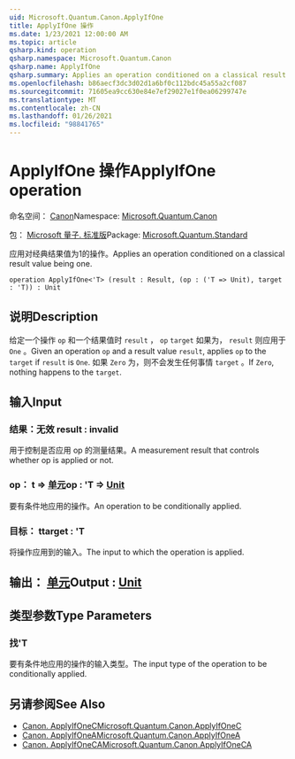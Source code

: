 ```yaml
---
uid: Microsoft.Quantum.Canon.ApplyIfOne
title: ApplyIfOne 操作
ms.date: 1/23/2021 12:00:00 AM
ms.topic: article
qsharp.kind: operation
qsharp.namespace: Microsoft.Quantum.Canon
qsharp.name: ApplyIfOne
qsharp.summary: Applies an operation conditioned on a classical result value being one.
ms.openlocfilehash: b86aecf3dc3d02d1a6bf0c112bdc45a55a2cf087
ms.sourcegitcommit: 71605ea9cc630e84e7ef29027e1f0ea06299747e
ms.translationtype: MT
ms.contentlocale: zh-CN
ms.lasthandoff: 01/26/2021
ms.locfileid: "98841765"
---
```

# <a name="applyifone-operation"></a><span data-ttu-id="a713d-102">ApplyIfOne 操作</span><span class="sxs-lookup"><span data-stu-id="a713d-102">ApplyIfOne operation</span></span>

<span data-ttu-id="a713d-103">命名空间： [Canon](xref:Microsoft.Quantum.Canon)</span><span class="sxs-lookup"><span data-stu-id="a713d-103">Namespace: [Microsoft.Quantum.Canon](xref:Microsoft.Quantum.Canon)</span></span>

<span data-ttu-id="a713d-104">包： [Microsoft 量子. 标准版](https://nuget.org/packages/Microsoft.Quantum.Standard)</span><span class="sxs-lookup"><span data-stu-id="a713d-104">Package: [Microsoft.Quantum.Standard](https://nuget.org/packages/Microsoft.Quantum.Standard)</span></span>


<span data-ttu-id="a713d-105">应用对经典结果值为1的操作。</span><span class="sxs-lookup"><span data-stu-id="a713d-105">Applies an operation conditioned on a classical result value being one.</span></span>

```qsharp
operation ApplyIfOne<'T> (result : Result, (op : ('T => Unit), target : 'T)) : Unit
```


## <a name="description"></a><span data-ttu-id="a713d-106">说明</span><span class="sxs-lookup"><span data-stu-id="a713d-106">Description</span></span>

<span data-ttu-id="a713d-107">给定一个操作 `op` 和一个结果值时 `result` ， `op` `target` 如果为， `result` 则应用于 `One` 。</span><span class="sxs-lookup"><span data-stu-id="a713d-107">Given an operation `op` and a result value `result`, applies `op` to the `target` if `result` is `One`.</span></span> <span data-ttu-id="a713d-108">如果 `Zero` 为，则不会发生任何事情 `target` 。</span><span class="sxs-lookup"><span data-stu-id="a713d-108">If `Zero`, nothing happens to the `target`.</span></span>

## <a name="input"></a><span data-ttu-id="a713d-109">输入</span><span class="sxs-lookup"><span data-stu-id="a713d-109">Input</span></span>

### <a name="result--__invalidresult__"></a><span data-ttu-id="a713d-110">结果：__无效 <Result>__</span><span class="sxs-lookup"><span data-stu-id="a713d-110">result : __invalid<Result>__</span></span>

<span data-ttu-id="a713d-111">用于控制是否应用 op 的测量结果。</span><span class="sxs-lookup"><span data-stu-id="a713d-111">A measurement result that controls whether op is applied or not.</span></span>


### <a name="op--t--unit"></a><span data-ttu-id="a713d-112">op： t => [单元](xref:microsoft.quantum.lang-ref.unit)</span><span class="sxs-lookup"><span data-stu-id="a713d-112">op : 'T => [Unit](xref:microsoft.quantum.lang-ref.unit)</span></span> 

<span data-ttu-id="a713d-113">要有条件地应用的操作。</span><span class="sxs-lookup"><span data-stu-id="a713d-113">An operation to be conditionally applied.</span></span>


### <a name="target--t"></a><span data-ttu-id="a713d-114">目标： t</span><span class="sxs-lookup"><span data-stu-id="a713d-114">target : 'T</span></span>

<span data-ttu-id="a713d-115">将操作应用到的输入。</span><span class="sxs-lookup"><span data-stu-id="a713d-115">The input to which the operation is applied.</span></span>



## <a name="output--unit"></a><span data-ttu-id="a713d-116">输出： [单元](xref:microsoft.quantum.lang-ref.unit)</span><span class="sxs-lookup"><span data-stu-id="a713d-116">Output : [Unit](xref:microsoft.quantum.lang-ref.unit)</span></span>



## <a name="type-parameters"></a><span data-ttu-id="a713d-117">类型参数</span><span class="sxs-lookup"><span data-stu-id="a713d-117">Type Parameters</span></span>

### <a name="t"></a><span data-ttu-id="a713d-118">找</span><span class="sxs-lookup"><span data-stu-id="a713d-118">'T</span></span>

<span data-ttu-id="a713d-119">要有条件地应用的操作的输入类型。</span><span class="sxs-lookup"><span data-stu-id="a713d-119">The input type of the operation to be conditionally applied.</span></span>

## <a name="see-also"></a><span data-ttu-id="a713d-120">另请参阅</span><span class="sxs-lookup"><span data-stu-id="a713d-120">See Also</span></span>

- [<span data-ttu-id="a713d-121">Canon. ApplyIfOneC</span><span class="sxs-lookup"><span data-stu-id="a713d-121">Microsoft.Quantum.Canon.ApplyIfOneC</span></span>](xref:Microsoft.Quantum.Canon.ApplyIfOneC)
- [<span data-ttu-id="a713d-122">Canon. ApplyIfOneA</span><span class="sxs-lookup"><span data-stu-id="a713d-122">Microsoft.Quantum.Canon.ApplyIfOneA</span></span>](xref:Microsoft.Quantum.Canon.ApplyIfOneA)
- [<span data-ttu-id="a713d-123">Canon. ApplyIfOneCA</span><span class="sxs-lookup"><span data-stu-id="a713d-123">Microsoft.Quantum.Canon.ApplyIfOneCA</span></span>](xref:Microsoft.Quantum.Canon.ApplyIfOneCA)